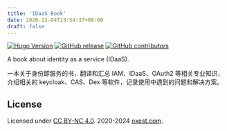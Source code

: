 ```yaml
---
title: 'IDaaS Book'
date: 2020-12-04T23:54:37+08:00
draft: false
---
```


[![Hugo Version](https://img.shields.io/badge/hugo-0.80-blue.svg)](https://gohugo.io)
[![GitHub release](https://img.shields.io/github/v/release/l10178/idaas-book)](https://github.com/l10178/idaas-book/releases/latest)
[![GitHub contributors](https://img.shields.io/github/contributors/l10178/idaas-book)](https://github.com/l10178/idaas-book/graphs/contributors)

A book about identity as a service (IDaaS).

一本关于身份即服务的书，翻译和汇总 IAM、IDaaS、OAuth2 等相关专业知识，介绍相关的 keycloak、CAS、Dex 等软件，记录使用中遇到的问题和解决方案。

## License

Licensed under [CC BY-NC 4.0](https://creativecommons.org/licenses/by-nc/4.0/). 2020-2024 [nxest.com][].

[nxest.com]: https://www.nxest.com
